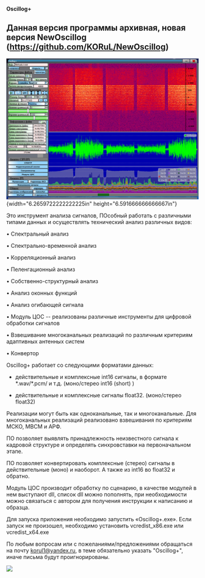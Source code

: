 **Oscillog+**

## Данная версия программы архивная, новая версия NewOscillog (https://github.com/KORuL/NewOscillog)

![](media/image1.png){width="6.2659722222222225in"
height="6.591666666666667in"}

Это инструмент анализа сигналов, ПОсобный работать с различными типами
данных и осуществлять технический анализ различных видов:

• Спектральный анализ

• Спектрально-временной анализ

• Корреляционный анализ

• Пеленгационный анализ

• Собственно-структурный анализ

• Анализ оконных функций

• Анализ огибающей сигнала

• Модуль ЦОС -- реализованы различные инструменты для цифровой обработки
сигналов

• Взвешивание многоканальных реализаций по различным критериям
адаптивных антенных систем

• Конвертор

Oscillog+ работает со следующими форматами данных:

-   действительные и комплексные int16 сигналы, в формате \*.wav/\*.pcm/
    и т.д. (моно/стерео int16 (short) )

-   действительные и комплексные сигналы float32. (моно/стерео float32)

Реализации могут быть как одноканальные, так и многоканальные. Для
многоканальных реализаций реализовано взвешивания по критериям МСКО,
МВСМ и АРФ.

ПО позволяет выявлять принадлежность неизвестного сигнала к кадровой
структуре и определять синхровставки на первоначальном этапе.

ПО позволяет конвертировать комплексные (стерео) сигналы в
действительные (моно) и наоборот. А также из int16 во float32 и обратно.

Модуль ЦОС производит обработку по сценарию, в качестве модулей в нем
выступают dll, список dll можно пополнять, при необходимости можно
связаться с автором для получения инструкции к написанию и образца.

Для запуска приложения необходимо запустить «Oscillog+.exe». Если запуск
не произошел, необходимо установить vcredist_x86.exe или
vcredist_x64.exe

По любым вопросам или с пожеланиями/предложениями обращаться на почту
korul1@yandex.ru, в теме обязательно указать \"Oscillog+\", иначе письма
будут проигнорированы.

![](media/Aspose.Words.27f32d33-06f6-498a-8ec5-c7bc19ce7d49.002.png)